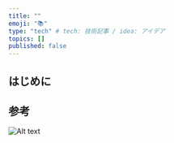 ```yaml
---
title: ""
emoji: "📚"
type: "tech" # tech: 技術記事 / idea: アイデア
topics: []
published: false
---
```


## はじめに

## 参考


![Alt text](image.png)